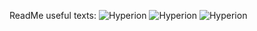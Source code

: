 ReadMe
useful texts:
<img src="{{ https://soumithhh.github.io/ }}/image.jpg" alt="Hyperion">
<img src="{{ https://soumithhh.github.io/ }}/assets/image1.jpg" alt="Hyperion">
<img src="{{ https://soumithhh.github.io/ }}/assets/image2.jpg" alt="Hyperion">
